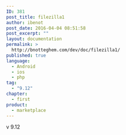 ```yaml
---
ID: 381
post_title: filezilla1
author: ibenot
post_date: 2016-04-04 08:51:58
post_excerpt: ""
layout: documentation
permalink: >
  http://bnotteghem.com/dev/doc/filezilla1/
published: true
language:
  - Android
  - ios
  - php
tag:
  - "9.12"
chapter:
  - first
product:
  - marketplace
---
```

v 9.12
